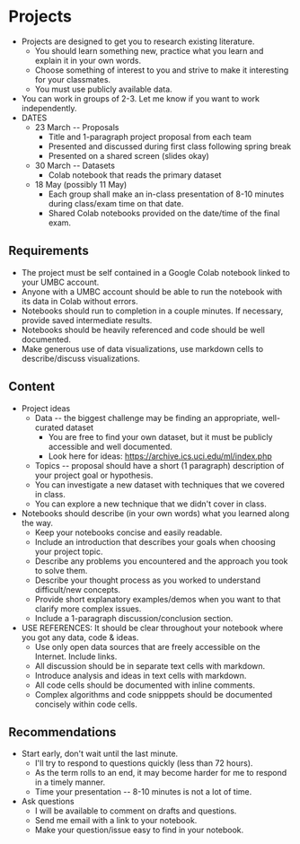 
# Projects

* Projects are designed to get you to research existing literature.
    * You should learn something new, practice what you learn and explain it in your own words.
    * Choose something of interest to you and strive to make it interesting for your classmates.
    * You must use publicly available data.
* You can work in groups of 2-3.  Let me know if you want to work independently.
* DATES
    * 23 March -- Proposals
        * Title and 1-paragraph project proposal from each team
        * Presented and discussed during first class following spring break
        * Presented on a shared screen (slides okay)
    * 30 March -- Datasets
        * Colab notebook that reads the primary dataset
    * 18 May (possibly 11 May)
        * Each group shall make an in-class presentation of 8-10 minutes during class/exam time on that date.
        * Shared Colab notebooks provided on the date/time of the final exam.

## Requirements

* The project must be self contained in a Google Colab notebook linked to your UMBC account.
* Anyone with a UMBC account should be able to run the notebook with its data in Colab without errors.
* Notebooks should run to completion in a couple minutes. If necessary, provide saved intermediate results.
* Notebooks should be heavily referenced and code should be well documented.
* Make generous use of data visualizations, use markdown cells to describe/discuss visualizations.

## Content

* Project ideas
    * Data -- the biggest challenge may be finding an appropriate, well-curated dataset
        * You are free to find your own dataset, but it must be publicly accessible and well documented.
        * Look here for ideas: https://archive.ics.uci.edu/ml/index.php
    * Topics -- proposal should have a short (1 paragraph) description of your project goal or hypothesis.
    * You can investigate a new dataset with techniques that we covered in class.
    * You can explore a new technique that we didn't cover in class.
* Notebooks should describe (in your own words) what you learned along the way.
    * Keep your notebooks concise and easily readable.
    * Include an introduction that describes your goals when choosing your project topic.
    * Describe any problems you encountered and the approach you took to solve them.
    * Describe your thought process as you worked to understand difficult/new concepts.
    * Provide short explanatory examples/demos when you want to that clarify more complex issues.
    * Include a 1-paragraph discussion/conclusion section.
* USE REFERENCES: It should be clear throughout your notebook where you got any data, code & ideas.
    * Use only open data sources that are freely accessible on the Internet. Include links.
    * All discussion should be in separate text cells with markdown.
    * Introduce analysis and ideas in text cells with markdown.
    * All code cells should be documented with inline comments.
    * Complex algorithms and code snipppets should be documented concisely within code cells.

## Recommendations

* Start early, don't wait until the last minute.
    * I'll try to respond to questions quickly (less than 72 hours).
    * As the term rolls to an end, it may become harder for me to respond in a timely manner. 
    * Time your presentation -- 8-10 minutes is not a lot of time.
* Ask questions
    * I will be available to comment on drafts and questions.
    * Send me email with a link to your notebook.
    * Make your question/issue easy to find in your notebook.
